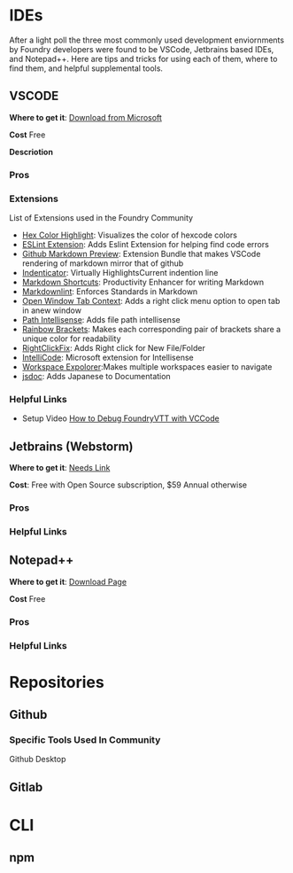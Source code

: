 # IDEs
After a light poll the three most commonly used development enviornments by Foundry developers were found to be VSCode, Jetbrains based IDEs, and Notepad++. Here are tips and tricks for using each of them, where to find them, and helpful supplemental tools.

## VSCODE
**Where to get it**: [Download from Microsoft](https://code.visualstudio.com/docs?dv=win)

**Cost** Free

**Descriotion**

### Pros

### Extensions
List of Extensions used in the Foundry Community

- [Hex Color Highlight](https://marketplace.visualstudio.com/items?itemName=naumovs.color-highlight): Visualizes the color of hexcode colors
- [ESLint Extension](https://marketplace.visualstudio.com/items?itemName=dbaeumer.vscode-eslint): Adds Eslint Extension for helping find code errors
- [Github Markdown Preview](https://marketplace.visualstudio.com/items?itemName=bierner.github-markdown-preview): Extension Bundle that makes VSCode rendering of markdown mirror that of github
- [Indenticator](https://marketplace.visualstudio.com/items?itemName=SirTori.indenticator): Virtually HighlightsCurrent indention line
- [Markdown Shortcuts](https://marketplace.visualstudio.com/items?itemName=mdickin.markdown-shortcuts): Productivity Enhancer for writing Markdown
- [Markdownlint](https://marketplace.visualstudio.com/items?itemName=DavidAnson.vscode-markdownlint): Enforces Standards in Markdown
- [Open Window Tab Context](https://marketplace.visualstudio.com/items?itemName=takkaO.open-window-tab-context): Adds a right click menu option to open tab in anew window
- [Path Intellisense](https://marketplace.visualstudio.com/items?itemName=christian-kohler.path-intellisense): Adds file path intellisense
- [Rainbow Brackets](https://marketplace.visualstudio.com/items?itemName=2gua.rainbow-brackets): Makes each corresponding pair of brackets share a unique color for readability
- [RightClickFix](https://marketplace.visualstudio.com/items?itemName=codyschrank.rightclickfix): Adds Right click for New File/Folder
- [IntelliCode](https://marketplace.visualstudio.com/items?itemName=VisualStudioExptTeam.vscodeintellicode): Microsoft extension for Intellisense
- [Workspace Expolorer](https://marketplace.visualstudio.com/items?itemName=tomsaunders-code.workspace-explorer):Makes multiple workspaces easier to navigate
- [jsdoc](https://marketplace.visualstudio.com/items?itemName=lllllllqw.jsdoc&ssr=false#overview): Adds Japanese to Documentation

### Helpful Links

- Setup Video [How to Debug FoundryVTT with VCCode](https://www.youtube.com/watch?v=CQ5UiDud60o)


## Jetbrains (Webstorm)
**Where to get it**: [Needs Link]()

**Cost**: Free with Open Source subscription, $59 Annual otherwise

### Pros

### Helpful Links

## Notepad++
**Where to get it**: [Download Page](https://notepad-plus-plus.org/downloads/)

**Cost** Free

### Pros

### Helpful Links

# Repositories

## Github

### Specific Tools Used In Community
  Github Desktop

## Gitlab

# CLI

## npm
